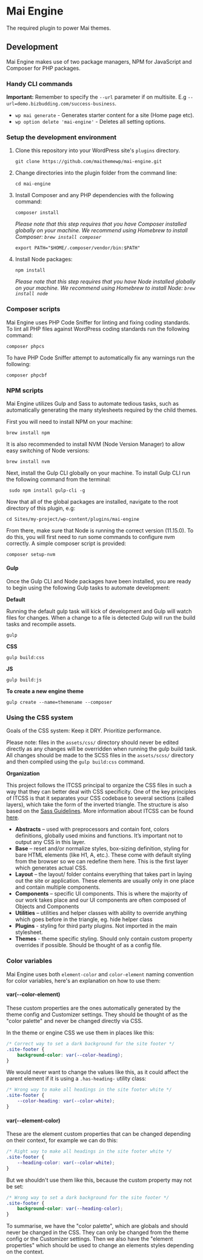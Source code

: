 # Mai Engine

The required plugin to power Mai themes.

## Development

Mai Engine makes use of two package managers, NPM for JavaScript and Composer for PHP packages.

### Handy CLI commands

**Important:** Remember to specify the `--url` parameter if on multisite. E.g `--url=demo.bizbudding.com/success-business`.

- `wp mai generate` - Generates starter content for a site (Home page etc).
- `wp option delete 'mai-engine'` - Deletes all setting options.

### Setup the development environment

1. Clone this repository into your WordPress site's `plugins` directory.

    ```shell
    git clone https://github.com/maithemewp/mai-engine.git
    ```

2. Change directories into the plugin folder from the command line:

    ```shell
    cd mai-engine
    ```

3. Install Composer and any PHP dependencies with the following command:

    ```shell
    composer install
    ```

    *Please note that this step requires that you have Composer installed globally on your machine. We recommend using Homebrew to install Composer: `brew install composer`*

    ```shell
    export PATH="$HOME/.composer/vendor/bin:$PATH"
    ```

4. Install Node packages:

    ```shell
    npm install
    ```

    *Please note that this step requires that you have Node installed globally on your machine. We recommend using Homebrew to install Node: `brew install node`*


### Composer scripts

Mai Engine uses PHP Code Sniffer for linting and fixing coding standards. To lint all PHP files against WordPress coding standards run the following command:

```shell
composer phpcs
```

To have PHP Code Sniffer attempt to automatically fix any warnings run the following:

```shell
composer phpcbf
```

### NPM scripts

Mai Engine utilizes Gulp and Sass to automate tedious tasks, such as automatically generating the many stylesheets required by the child themes.

First you will need to install NPM on your machine:

```shell
brew install npm
```

It is also recommended to install NVM (Node Version Manager) to allow easy switching of Node versions:

```shell
brew install nvm
```

Next, install the Gulp CLI globally on your machine. To install Gulp CLI run the following command from the terminal:

```shell
 sudo npm install gulp-cli -g
```

Now that all of the global packages are installed, navigate to the root directory of this plugin, e.g:

```shell
cd Sites/my-project/wp-content/plugins/mai-engine
```

From there, make sure that Node is running the correct version (11.15.0). To do this, you will first need to run some commands to configure nvm correctly. A simple composer script is provided:

```shell
composer setup-nvm
```

#### Gulp

Once the Gulp CLI and Node packages have been installed, you are ready to begin using the following Gulp tasks to automate development:

**Default**

Running the default gulp task will kick of development and Gulp will watch files for changes. When a change to a file is detected Gulp will run the build tasks and recompile assets.

```shell
gulp
```

**CSS**

```shell
gulp build:css
```

**JS**

```shell
gulp build:js
```

**To create a new engine theme**
```shell
gulp create --name=themename --composer
```

### Using the CSS system

Goals of the CSS system: Keep it DRY. Prioritize performance.

Please note: files in the `assets/css/` directory should never be edited directly as any changes will be overridden when running the gulp build task. All changes should be made to the SCSS files in the `assets/scss/` directory and then compiled using the `gulp build:css` command.

**Organization**

This project follows the ITCSS principal to organize the CSS files in such a way that they can better deal with CSS specificity. One of the key principles of ITCSS is that it separates your CSS codebase to several sections (called layers), which take the form of the inverted triangle. The structure is also based on the [Sass Guidelines](https://sass-guidelin.es/). More information about ITCSS can be found [here](https://www.xfive.co/blog/itcss-scalable-maintainable-css-architecture/).

- **Abstracts** – used with preprocessors and contain font, colors definitions, globally used mixins and functions. It’s important not to output any CSS in this layer.
- **Base** – reset and/or normalize styles, box-sizing definition, styling for bare HTML elements (like H1, A, etc.). These come with default styling from the browser so we can redefine them here. This is the first layer which generates actual CSS.
- **Layout** – the layout/ folder contains everything that takes part in laying out the site or application. These elements are usually only in one place and contain multiple components.
- **Components** – specific UI components. This is where the majority of our work takes place and our UI components are often composed of Objects and Components
- **Utilities** – utilities and helper classes with ability to override anything which goes before in the triangle, eg. hide helper class
- **Plugins** - styling for third party plugins. Not imported in the main stylesheet.
- **Themes** - theme specific styling. Should only contain custom property overrides if possible. Should be thought of as a config file.

### Color variables

Mai Engine uses both `element-color` and `color-element` naming convention for color variables, here's an explanation on how to use them:

#### var(--color-element)

These custom properties are the ones automatically generated by the theme config and Customizer settings. They should be thought of as the "color palette" and never be changed directly via CSS.

In the theme or engine CSS we use them in places like this:

```css
/* Correct way to set a dark background for the site footer */
.site-footer {
    background-color: var(--color-heading);
}
```

We would never want to change the values like this, as it could affect the parent element if it is using a `.has-heading-` utility class:

```css
/* Wrong way to make all headings in the site footer white */
.site-footer {
    --color-heading: var(--color-white);
}
```

#### var(--element-color)

These are the element custom properties that can be changed depending on their context, for example we can do this:

```css
/* Right way to make all headings in the site footer white */
.site-footer {
    --heading-color: var(--color-white);
}
```

But we shouldn't use them like this, because the custom property may not be set:

```css
/* Wrong way to set a dark background for the site footer */
.site-footer {
    background-color: var(--heading-color);
}
```

To summarise, we have the "color palette", which are globals and should never be changed in the CSS. They can only be changed from the theme config or the Customizer settings. Then we also have the "element properties" which should be used to change an elements styles depending on the context.
